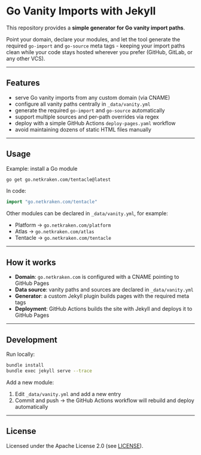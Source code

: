 # Go Vanity Imports with Jekyll

This repository provides a **simple generator for Go vanity import paths**.

Point your domain, declare your modules, and let the tool generate the required
`go-import` and `go-source` meta tags - keeping your import paths clean while
your code stays hosted wherever you prefer (GitHub, GitLab, or any other VCS).

---

## Features

- serve Go vanity imports from any custom domain (via CNAME)
- configure all vanity paths centrally in `_data/vanity.yml`
- generate the required `go-import` and `go-source` automatically
- support multiple sources and per-path overrides via regex
- deploy with a simple GitHub Actions `deploy-pages.yaml` workflow
- avoid maintaining dozens of static HTML files manually

---

## Usage

Example: install a Go module

```bash
go get go.netkraken.com/tentacle@latest
```

In code:

```go
import "go.netkraken.com/tentacle"
```

Other modules can be declared in `_data/vanity.yml`, for example:

- Platform → `go.netkraken.com/platform`
- Atlas    → `go.netkraken.com/atlas`
- Tentacle → `go.netkraken.com/tentacle`

---

## How it works

- **Domain**: `go.netkraken.com` is configured with a CNAME pointing to GitHub Pages
- **Data source**: vanity paths and sources are declared in `_data/vanity.yml`
- **Generator**: a custom Jekyll plugin builds pages with the required meta tags
- **Deployment**: GitHub Actions builds the site with Jekyll and deploys it to GitHub Pages

---

## Development

Run locally:

```bash
bundle install
bundle exec jekyll serve --trace
```

Add a new module:

1. Edit `_data/vanity.yml` and add a new entry
2. Commit and push
   → the GitHub Actions workflow will rebuild and deploy automatically

---

## License

Licensed under the Apache License 2.0 (see [LICENSE](./LICENSE)).